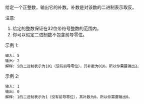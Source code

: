 给定一个正整数，输出它的补数。补数是对该数的二进制表示取反。

注意:

1. 给定的整数保证在32位带符号整数的范围内。
1. 你可以假定二进制数不包含前导零位。

示例 1:
```
输入: 5
输出: 2
解释: 5的二进制表示为101（没有前导零位），其补数为010。所以你需要输出2。
```
示例 2:
```
输入: 1
输出: 0
解释: 1的二进制表示为1（没有前导零位），其补数为0。所以你需要输出0。
```